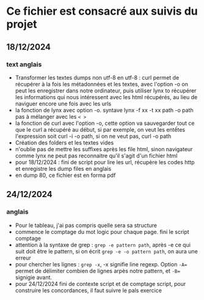 # Ce fichier est consacré aux suivis du projet
## 18/12/2024
### text anglais
- Transformer les textes dumps non utf-8 en utf-8 : curl permet de récupérer à la fois les métadonnées et les textes, avec l'option -o on peut les enregistrer dans notre ordinateur, puis utiliser lynx to récupérer les informations qui nous intéressent avec les html récupérés, au lieu de naviguer encore une fois avec les urls
- la fonction de lynx avec option -o. syntave lynx -f xx -t xx path -o path pas à mélanger avec les `< >`
- la fonction de curl avec l'option -o, cette option va sauvegarder tout ce que le curl a récupéré au début, si par exemple, on veut les entếtes l'expression soit curl -i -o path, si on ne veut pas, curl -o path
- Création des folders et les textes vides
- n'oublie pas de mettre les suffixes après les file html, sinon navigateur comme lynx ne peut pas reconnaitre qu'il s'agit d'un fichier html
- pour 18/12/2024 : fini de script pour lire les url, récupère les codes http  et enregistre les dump files en anglais
- en dump 80, ce fichier est en forma pdf
## 24/12/2024
### anglais
- Pour le tableau, j'ai pas compris quelle sera sa structure 
- commence le comptage du mot logic pour chaque page. fini le script comptage 
- attention à la syntaxe de grep : `grep -e pattern path`, après -e ce qui suit doit être le pattern, si on écrit `grep -e -o pattern path`, on aura une erreur
- pour chercher les lignes : `grep -x`, -x signifie line regexp. Option `-A=` permet de délimiter combien de lignes arpès notre pattern, et `-B=` signigie avant. 
- pour 24/12/2024 fini de contexte script et de comptage script, pour construire les concordances, il faut suivre le pals exercice

